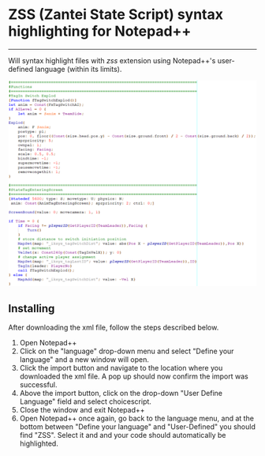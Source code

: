 # ZSS (Zantei State Script) syntax highlighting for Notepad++
***

Will syntax highlight files with *zss* extension using Notepad++'s user-defined language (within its limits).

![An example Screenshot](example_screenshot.png)


## Installing

After downloading the xml file, follow the steps described below.

1. Open Notepad++
2. Click on the "language" drop-down menu and select "Define your language" and a new window will open.
3. Click the import button and navigate to the location where you downloaded the xml file. A pop up should now confirm the import was successful.
4. Above the import button, click on the drop-down "User Define Language" field and select choicescript.
5. Close the window and exit Notepad++
6. Open Notepad++ once again, go back to the language menu, and at the bottom between "Define your language" and "User-Defined" you should find "ZSS". Select it and and your code should automatically be highlighted. 
